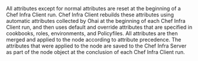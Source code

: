 All attributes except for normal attributes are reset at the beginning
of a Chef Infra Client run. Chef Infra Client rebuilds these attributes
using automatic attributes collected by Ohai at the beginning of each
Chef Infra Client run, and then uses default and override attributes
that are specified in cookbooks, roles, environments, and Policyfiles.
All attributes are then merged and applied to the node according to
attribute precedence. The attributes that were applied to the node are
saved to the Chef Infra Server as part of the node object at the
conclusion of each Chef Infra Client run.